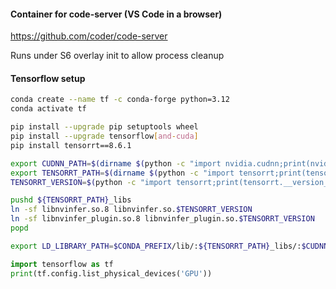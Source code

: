 #### Container for code-server (VS Code in a browser)

https://github.com/coder/code-server

Runs under S6 overlay init to allow process cleanup

#### Tensorflow setup

```bash
conda create --name tf -c conda-forge python=3.12
conda activate tf

pip install --upgrade pip setuptools wheel
pip install --upgrade tensorflow[and-cuda]
pip install tensorrt==8.6.1

export CUDNN_PATH=$(dirname $(python -c "import nvidia.cudnn;print(nvidia.cudnn.__file__)"))
export TENSORRT_PATH=$(dirname $(python -c "import tensorrt;print(tensorrt.__file__)"))
TENSORRT_VERSION=$(python -c "import tensorrt;print(tensorrt.__version__)")

pushd ${TENSORRT_PATH}_libs
ln -sf libnvinfer.so.8 libnvinfer.so.$TENSORRT_VERSION
ln -sf libnvinfer_plugin.so.8 libnvinfer_plugin.so.$TENSORRT_VERSION
popd

export LD_LIBRARY_PATH=$CONDA_PREFIX/lib/:${TENSORRT_PATH}_libs/:$CUDNN_PATH/lib/:$LD_LIBRARY_PATH
```

```python
import tensorflow as tf
print(tf.config.list_physical_devices('GPU'))
```
